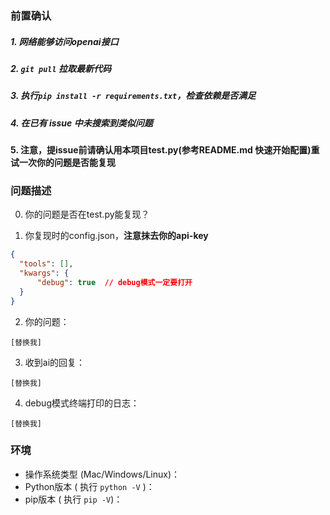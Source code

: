 ### 前置确认

##### 1. 网络能够访问openai接口
##### 2. `git pull` 拉取最新代码
##### 3. 执行`pip install -r requirements.txt`，检查依赖是否满足
##### 4. 在已有 issue 中未搜索到类似问题

#### 5. 注意，提issue前请确认用本项目test.py(参考README.md 快速开始配置)重试一次你的问题是否能复现

### 问题描述


0. 你的问题是否在test.py能复现？


1. 你复现时的config.json，**注意抹去你的api-key**
```json
{
  "tools": [],
  "kwargs": {
      "debug": true  // debug模式一定要打开
  }
}
```

2. 你的问题：

```text
[替换我]
```

3. 收到ai的回复：

```text
[替换我]
```

4. debug模式终端打印的日志：

```text
[替换我]
```


### 环境

 - 操作系统类型  (Mac/Windows/Linux)：
 - Python版本  ( 执行 `python -V` )：                      
 - pip版本  ( 执行 `pip -V`)：
